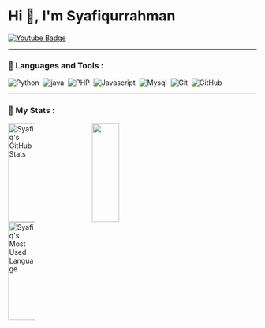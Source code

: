 <h1>Hi 👋, I'm Syafiqurrahman</h1>

<div id="badges">
  <a href="https://www.instagram.com/syafiqrhmn/">
    <img src="https://img.shields.io/badge/instagram-green?style=for-the-badge&logo=instagram&logoColor=white" alt="Youtube Badge"/>
  </a>
</div>

---

### 🧰 Languages and Tools :
![Python](https://img.shields.io/badge/Python-3776AB?style=flat&logo=python&logoColor=white)&nbsp;
![java](https://img.shields.io/badge/Java-ED8B00?style=flat&logo=java&logoColor=white)&nbsp;
![PHP](https://img.shields.io/badge/PHP-777BB4?style=flat&logo=php&logoColor=white)&nbsp;
![Javascript](https://img.shields.io/badge/JavaScript-F7DF1E?style=flat&logo=javascript&logoColor=black)&nbsp;
![Mysql](https://img.shields.io/badge/MySQL-00000F?style=flat&logo=mysql&logoColor=white)&nbsp;
![Git](https://img.shields.io/badge/Git-%23F05033.svg?style=flat&logo=git&logoColor=white)&nbsp;
![GitHub](https://img.shields.io/badge/-GitHub-05122A?style=flat&logo=github)&nbsp;

---

### 🤟 My Stats :
<img align="center" height="200px" width="33%" src="https://github-readme-stats-eight-theta.vercel.app/api?username=SyafiqRhmn&show_icons=true&hide_border=true&theme=chartreuse-dark&include_all_commits=true&count_private=true" alt="Syafiq's GitHub Stats"> <img align="center" height="200px" width="33%" src="https://github-readme-streak-stats.herokuapp.com/?user=SyafiqRhmn&hide_border=true&theme=chartreuse-dark"> <img align="center" height="200px" width="33%" src="https://github-readme-stats-eight-theta.vercel.app/api/top-langs/?username=SyafiqRhmn&langs_count=8&layout=compact&hide_border=true&theme=chartreuse-dark" alt="Syafiq's Most Used Language">



